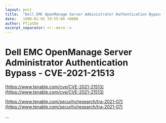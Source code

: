 ```yaml
---
layout: post
title:  "Dell EMC OpenManage Server Administrator Authentication Bypass - CVE-2021-21513"
date:   1990-01-01 19:55:00 +0000
author: PfiatDe
excerpt_separator: <!--more-->
---
```


# Dell EMC OpenManage Server Administrator Authentication Bypass - CVE-2021-21513

[https://www.tenable.com/cve/CVE-2021-21513](https://www.tenable.com/cve/CVE-2021-21513)

[https://www.tenable.com/security/research/tra-2021-07](https://www.tenable.com/security/research/tra-2021-07)

...
<!--more-->
